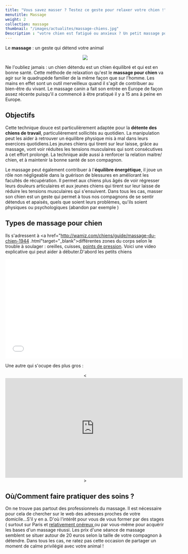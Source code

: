 ```yaml
---
title: "Vous savez masser ? Testez ce geste pour relaxer votre chien !"
menutitle: Massage
weight: 2
collection: massage
thumbnail: "/images/actualites/massage-chiens.jpg"
Description : "votre chien est fatigué ou anxieux ? Un petit massage pour le relaxer. A faire pratiquer plutot par des spécialistes !"
---
```


Le **massage** : un geste qui détend votre animal

<center><img src= "/images/pages/massage/dogzen.jpg" ></center>


Ne l'oubliez jamais : un chien détendu est un chien équilibré et qui est en bonne santé. Cette méthode de relaxation qu'est le **massage pour chien** va agir sur le quadrupéde familier de la même façon que sur l'homme. Les mains en effet sont un outil merveilleux quand il s'agit de contribuer au bien-être du vivant. Le massage canin a fait son entrée en Europe de façon assez récente puisqu'il a commencé à être pratiqué il y a 15 ans à peine en Europe.
<p>

## Objectifs

Cette technique douce est particulièrement adaptée pour la **détente des chiens de travail**, particulièrement sollicités au quotidien. La manipulation peut les aider à retrouver un équilibre physique mis à mal dans leurs exercices quotidiens.Les jeunes chiens qui tirent sur leur laisse, grâce au massage, vont voir réduites les tensions musculaires qui sont consécutives à cet effort prolongé. La technique aide aussi à renforcer la relation maitre/ chien, et à maintenir la bonne santé de son compagnon.


Le massage peut également contribuer à l'**équilibre énergétique**, il joue un rôle non négligeable dans la guérison de blessures en améliorant les facultés de récupération.
Il permet aux chiens plus âgés de voir régresser leurs douleurs articulaires et aux jeunes chiens qui tirent sur leur laisse de réduire les tensions musculaires qui s'ensuivent.
Dans tous les cas, masser son chien est un geste qui permet à tous nos compagnons de se sentir détendus et apaisés, quels que soient leurs problèmes, qu'ils soient physiques ou psychologiques (abandon par exemple )

## Types de massage pour chien

Ils s'adressent à <a href="http://wamiz.com/chiens/guide/massage-du-chien-1944
.html"target="_blank">différentes zones du corps</a> selon le trouble à soulager : oreilles, cuisses,
<a href="http://wamiz.com/chiens/guide/comment-masser-son-chien-1981.html" target="_blank"> points de
pression</a>.
Voici une video explicative qui peut aider à débuter.D'abord les petits chiens

<p align="center"><iframe width="560" height="315" src="//www.youtube.com/embed/b1-7AwNFSzE" frameborder="0" allowfullscreen></iframe></p>

Une autre qui s'ocupe des plus gros :
<p align="center"><<iframe width="560" height="315" src="https://www.youtube.com/embed/2i0e4zyrvuo" frameborder="0" allowfullscreen></iframe>></p>


## Où/Comment faire pratiquer des soins ?

On ne trouve pas partout des professionnels du massage. Il est nécessaire pour cela de chercher sur le web des adresses proches de votre domicile...S'il y en a. D'où l'intérêt pour vous de vous former par des stages ( surtout sur Paris et <a href="http://www.massagecanin.fr/les-formations" target="_blank">relativement onéreux </a>ou par vous-même pour acquérir les bases d'un massage réussi.
                                                                                                                                                                                           Les prix d'une séance de massage semblent se situer autour de 20 euros selon la taille de votre compagnon à détendre. Dans tous les cas, ne ratez pas cette occasion de partager un moment de calme privilégié avec votre animal !
